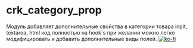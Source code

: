 # crk_category_prop
Модуль добавляет дополнительные свойства в категории товара inpit, textarea, html
код полностью на hook`s при желании можно легко модифицировать и добавить дополнительные виды полей.
[![ko-fi](https://az743702.vo.msecnd.net/cdn/kofi2.png?v=0)](https://ko-fi.com/F1F8RXPF)
